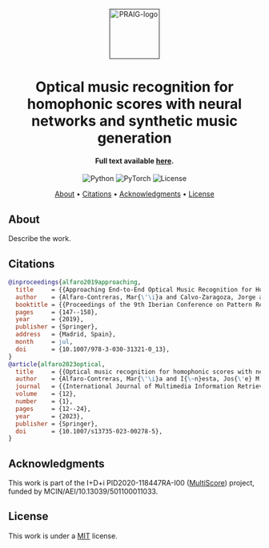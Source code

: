 <p align="center">
  <a href=""><img src="https://i.imgur.com/Iu7CvC1.png" alt="PRAIG-logo" width="100"></a>
</p>

<h1 align="center">Optical music recognition for homophonic scores with neural networks and synthetic music generation</h1>

<h4 align="center">Full text available <a href="https://link.springer.com/article/10.1007/s13735-023-00278-5" target="_blank">here</a>.</h4>

<p align="center">
  <img src="https://img.shields.io/badge/python-3.9.0-orange" alt="Python">
  <img src="https://img.shields.io/badge/PyTorch-%23EE4C2C.svg?style=flat&logo=PyTorch&logoColor=white" alt="PyTorch">
  <img src="https://img.shields.io/static/v1?label=License&message=MIT&color=blue" alt="License">
</p>


<p align="center">
  <a href="#about">About</a> •
  <a href="#citations">Citations</a> •
  <a href="#acknowledgments">Acknowledgments</a> •
  <a href="#license">License</a>
</p>


## About

Describe the work.


## Citations

```bibtex
@inproceedings{alfaro2019approaching,
  title     = {{Approaching End-to-End Optical Music Recognition for Homophonic Scores}},
  author    = {Alfaro-Contreras, Mar{\'\i}a and Calvo-Zaragoza, Jorge and I{\~n}esta, Jos{\'e} M},
  booktitle = {{Proceedings of the 9th Iberian Conference on Pattern Recognition and Image Analysis}},
  pages     = {147--158},
  year      = {2019},
  publisher = {Springer},
  address   = {Madrid, Spain},
  month     = jul,
  doi       = {10.1007/978-3-030-31321-0_13},
}
@article{alfaro2023optical,
  title     = {{Optical music recognition for homophonic scores with neural networks and synthetic music generation}},
  author    = {Alfaro-Contreras, Mar{\'\i}a and I{\~n}esta, Jos{\'e} M and Calvo-Zaragoza, Jorge},
  journal   = {{International Journal of Multimedia Information Retrieval}},
  volume    = {12},
  number    = {1},
  pages     = {12--24},
  year      = {2023},
  publisher = {Springer},
  doi       = {10.1007/s13735-023-00278-5},
}
```

## Acknowledgments

This work is part of the I+D+i PID2020-118447RA-I00 ([MultiScore](https://sites.google.com/view/multiscore-project)) project, funded by MCIN/AEI/10.13039/501100011033.

## License
This work is under a [MIT](LICENSE) license.